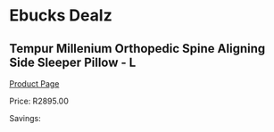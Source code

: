
# Ebucks Dealz
## Tempur Millenium Orthopedic Spine Aligning Side Sleeper Pillow - L
[Product Page](https://www.ebucks.com/web/shop/productSelected.do?prodId=1228151868&catId=704984344)

Price: R2895.00

Savings: 


	